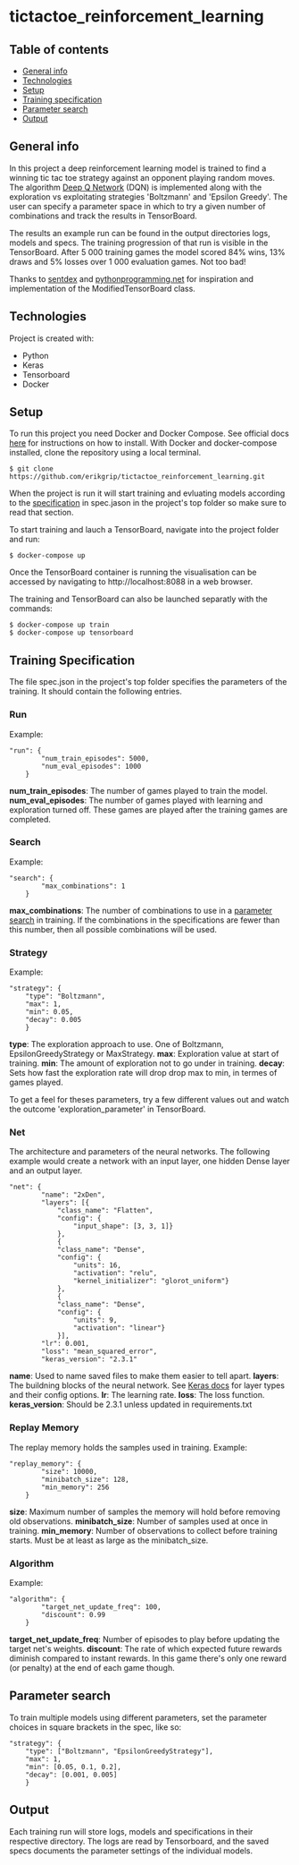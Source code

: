 # tictactoe_reinforcement_learning

## Table of contents
* [General info](#general-info)
* [Technologies](#technologies)
* [Setup](#setup)
* [Training specification](#training-specification)
* [Parameter search](#parameter-search)
* [Output](#output)

## General info
In this project a deep reinforcement learning model is trained to find a winning tic tac toe strategy against an opponent playing random moves. The algorithm [Deep Q Network](https://www.tensorflow.org/agents/tutorials/0_intro_rl) (DQN) is implemented along with the exploration vs exploitating strategies 'Boltzmann' and 'Epsilon Greedy'.
The user can specify a parameter space in which to try a given number of combinations and track the results in TensorBoard.

The results an example run can be found in the output directories logs, models and specs. The training progression of that run is visible in the TensorBoard. After 5 000 training games the model scored 84% wins, 13% draws and 5% losses over 1 000 evaluation games. Not too bad!

Thanks to [sentdex](https://www.youtube.com/channel/UCfzlCWGWYyIQ0aLC5w48gBQ) and [pythonprogramming.net](https://pythonprogramming.net/q-learning-reinforcement-learning-python-tutorial/) for inspiration and implementation of the ModifiedTensorBoard class.


## Technologies
Project is created with:
* Python
* Keras
* Tensorboard
* Docker


## Setup
To run this project you need Docker and Docker Compose. See official docs [here](https://docs.docker.com/compose/install/) for instructions on how to install. With Docker and docker-compose installed, clone the repository using a local terminal.
```
$ git clone https://github.com/erikgrip/tictactoe_reinforcement_learning.git
```

When the project is run it will start training and evluating models according to the [specification](#training-specification) in spec.jason in the project's top folder so make sure to read that section.

To start training and lauch a TensorBoard, navigate into the project folder and run:
```
$ docker-compose up
```
Once the TensorBoard container is running the visualisation can be accessed by navigating to http://localhost:8088 in a web browser.

The training and TensorBoard can also be launched separatly with the commands:
```
$ docker-compose up train
$ docker-compose up tensorboard
```


## Training Specification
The file spec.json in the project's top folder specifies the parameters of the training. It should contain the following entries.
### Run
Example:
```
"run": {
        "num_train_episodes": 5000,
        "num_eval_episodes": 1000
    }
```
**num_train_episodes**: The number of games played to train the model.
**num_eval_episodes**: The number of games played with learning and exploration turned off. These games are played after the training games are completed.

### Search
Example:
```
"search": {
        "max_combinations": 1
    }
```
**max_combinations**: The number of combinations to use in a [parameter search](#parameter-search) in training. If the combinations in the specifications are fewer than this number, then all possible combinations will be used.

### Strategy
Example:
```
"strategy": {
    "type": "Boltzmann",
    "max": 1,
    "min": 0.05,
    "decay": 0.005
    }
```
**type**: The exploration approach to use. One of Boltzmann, EpsilonGreedyStrategy or MaxStrategy.
**max**: Exploration value at start of training.
**min**: The amount of exploration not to go under in training.
**decay**: Sets how fast the exploration rate will drop drop max to min, in termes of games played.

To get a feel for theses parameters, try a few different values out and watch the outcome 'exploration_parameter' in TensorBoard.

### Net
The architecture and parameters of the neural networks.
The following example would create a network with an input layer, one hidden Dense layer and an output layer.
```
"net": {
        "name": "2xDen",
        "layers": [{
            "class_name": "Flatten",
            "config": {
                "input_shape": [3, 3, 1]}
            },
            {
            "class_name": "Dense",
            "config": {
                "units": 16,
                "activation": "relu",
                "kernel_initializer": "glorot_uniform"}
            },
            {
            "class_name": "Dense",
            "config": {
                "units": 9,
                "activation": "linear"}
            }],
        "lr": 0.001,
        "loss": "mean_squared_error",
        "keras_version": "2.3.1"
```
**name**: Used to name saved files to make them easier to tell apart.
**layers**: The buildning blocks of the neural network. See [Keras docs](https://keras.io/api/layers/#core-layers) for layer types and their config options.
**lr**: The learning rate.
**loss**: The loss function.
**keras_version**: Should be 2.3.1 unless updated in requirements.txt

### Replay Memory
The replay memory holds the samples used in training.
Example:
```
"replay_memory": {
        "size": 10000,
        "minibatch_size": 128,
        "min_memory": 256
    }
```
**size**: Maximum number of samples the memory will hold before removing old observations.
**minibatch_size**: Number of samples used at once in training.
**min_memory**: Number of observations to collect before training starts. Must be at least as large as the minibatch_size.

### Algorithm
Example:
```
"algorithm": {
        "target_net_update_freq": 100,
        "discount": 0.99
    }
```
**target_net_update_freq**: Number of episodes to play before updating the target net's weights.
**discount**: The rate of which expected future rewards diminish compared to instant rewards. In this game there's only one reward (or penalty) at the end of each game though.

## Parameter search
To train multiple models using different parameters, set the parameter choices in square brackets in the spec, like so:
```
"strategy": {
    "type": ["Boltzmann", "EpsilonGreedyStrategy"],
    "max": 1,
    "min": [0.05, 0.1, 0.2],
    "decay": [0.001, 0.005]
    }
```

## Output
Each training run will store logs, models and specifications in their respective directory. The logs are read by Tensorboard, and the saved specs documents the parameter settings of the individual models.

